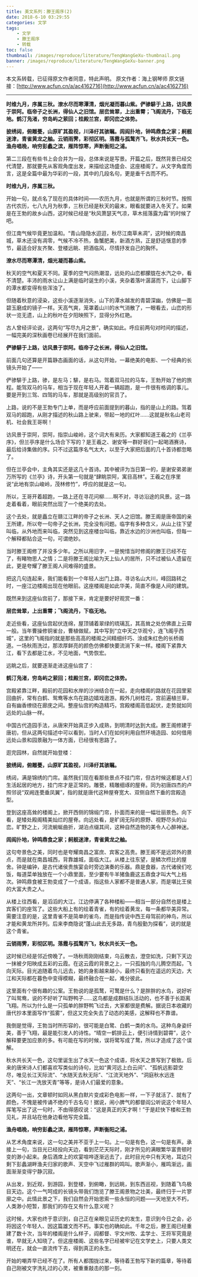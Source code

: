 ```yaml
---
title: 美文系列：滕王阁序(2)
date: 2018-6-10 03:29:55
categories: 文学
tags: 
    - 文学
    - 滕王阁序
    - 转载
toc: false
thumbnail: /images/reproduce/literature/TengWangGeXu-thumbnail.png
banner: /images/reproduce/literature/TengWangGeXu-banner.png
---
```

本文系转载，已征得原文作者同意，特此声明。
原文作者：海上钢琴师
原文链接：[http://www.acfun.cn/a/ac4162716](http://www.acfun.cn/a/ac4162716)

---

**时维九月，序属三秋。潦水尽而寒潭清，烟光凝而暮山紫。俨骖騑于上路，访风景于崇阿。临帝子之长洲，得仙人之旧馆。层峦耸翠，上出重霄；飞阁流丹，下临无地。鹤汀凫渚，穷岛屿之萦回；桂殿兰宫，即冈峦之体势。**

**披绣闼，俯雕甍，山原旷其盈视，川泽纡其骇瞩。闾阎扑地，钟鸣鼎食之家；舸舰迷津，青雀黄龙之舳。云销雨霁，彩彻区明。落霞与孤鹜齐飞，秋水共长天一色。渔舟唱晚，响穷彭蠡之滨，雁阵惊寒，声断衡阳之浦。**

第二三段在有些书上会合并为一段，总体来说是写景。开篇之后，既然背景已经交代清楚，那就要先从客观角度出发，来描绘这场盛会、这座楼阁了。从文字角度而言，这是全篇中最为华彩的一段，其中的几段名句，更是垂千古而不朽。

**时维九月，序属三秋。**

开始一句，就点名了现在的具体时间——农历九月，也就是所谓的三秋时节。按照古代农历，七八九月为秋季，三秋已经是秋天的最末，眼看就要进入冬天了。如果是在王勃的故乡山西，这时候已经是“秋风萧瑟天气凉，草木摇落露为霜”的时候了吧。

但江南气候毕竟更加温和。“青山隐隐水迢迢，秋尽江南草未凋”，这时候的南昌城，草木还没有凋零，气候不冷不热，鱼蟹肥美，新酒方熟，正是舒适惬意的季节，最适合好友齐聚、登楼远眺、把酒临风，尽情抒发自己的胸怀。

**潦水尽而寒潭清，烟光凝而暮山紫。**

秋天的空气和夏天不同。夏季的空气闷热潮湿，远处的山峦都朦胧在水汽之中，看不清楚。丰沛的雨水让山上满是临时诞生的小溪，夹杂着落叶潺潺而下，让山脚下的潭水都变得有些浑浊了。

但随着秋意的浸染，这些小溪逐渐消失，山下的潭水越发的青碧深幽，仿佛是一面碧玉磨成的镜子一样。天高气爽，笼罩着山川的水气消散了，一眼看去，山峦的形状一览无遗，山上的秋叶在夕阳映照下，显得分外红艳。

古人曾经评论说，这两句“写尽九月之景”，确实如此。呼应前两句对时间的描述，一幅完美的深秋画卷已经展开在我们面前。

**俨骖騑于上路，访风景于崇阿。临帝子之长洲，得仙人之旧馆。**

前面几句还算是开篇静态画面的话，从这句开始，一幕绝美的电影、一个经典的长镜头开始了——

俨骖騑于上路，骖，是左马；騑，是右马。驾着双马拉的马车，王勃开始了他的旅程。能驾双马的马车，相当于现在年轻人开着一辆超跑，是一件很有格调的事儿。要是开到三驾、四驾的马车，那就是高级别的官员了。

上路，说的不是王勃专门上单，而是呼应前面提到的暮山，指的是山上的路。驾着双马的超跑，从刚才描述的秋山路上驶来，带起一地的红叶……这就是秋名山老司机、社会我王哥啊！

访风景于崇阿，崇阿，指崇山峻岭，这个词大有来历。大家都知道王羲之的《兰亭序》，但兰亭序是什么场合下写的？是王羲之、谢安等一群好哥们一起喝酒赛诗，最后给诗集做的序。只不过这篇序名气太大，以至于大家把后面的几十首诗都忽略了。

但在兰亭会中，主角其实还是这几十首诗。其中被评为当日第一的，是谢安弟弟谢万所写的《兰亭》诗，开头第一句就是“肆眺崇阿，寓目高林”。王羲之在序里说“此地有崇山峻岭，茂林修竹”，呼应的就是这一句。

所以，王哥开着超跑，一路上还在寻花问柳……啊不对，寻访沿途的风景。这一路走着看着，眼前突然出现了一个绝美的去处。

这个去处，就是矗立在赣江江畔的帝子之长洲、天人之旧馆。滕王阁是唐帝国的亲王所建，所以夸一句帝子之长洲，完全没有问题。临字有多种含义，从山上往下望叫临，从外地而来叫临，突然见到这座楼台叫临，靠近水边的沙洲也叫临，但每一个解释都贴合这一句，可谓绝妙。

当时滕王阁修了并没多少年。之所以用旧字，一是惋惜当时修阁的滕王已经不在了，有睹物思人之情；二是将滕王阁比喻为天上仙人的居所，只不过被仙人遗留在此，更是夸耀了滕王阁人间难得的盛景。

把这几句连起来，我们能看到一个年轻人出门上路，寻访名山大川，峰回路转之时，一座江边楼阁出现在他眼前。这座楼阁是如此华美，简直不像是人间的建筑。

既然来到这座仙宫前了，那接下来，肯定是要好好观赏一番：

**层峦耸翠，上出重霄；飞阁流丹，下临无地。**

走近些看，这座仙宫起伏连绵，屋顶铺着翠绿的琉璃瓦，其高耸之处仿佛直上云霄一般。当年曹操修铜雀台，曹植做赋，其中写到“立中天之华观兮，连飞阁乎西城”，这里的飞阁指的就是那些高高的楼阁之间精细纤巧、涂成朱红色的长桥阁道。一场秋雨洗过，那浓厚鲜亮的颜色仿佛都快要流淌下来一样。楼阁下紧靠大江，看下去都是江水，不见地面，气势恢宏。

远眺之后，就要逐渐走进这座仙宫了：

**鹤汀凫渚，穷岛屿之萦回；桂殿兰宫，即冈峦之体势。**

宫殿紧靠江畔，殿前的花园和水岸的沙洲结合在一起，走向楼阁的路就在花园里萦回曲折，常有白鹤、鸳鸯等水鸟在路边嬉戏遨游。殿外几树桂花，宫前遍植兰草，自有幽香缭绕在廊庑之间。整座仙宫的构造精巧，宫殿楼阁高低起伏，走势就如同远处的山脉一样。

中国古代造园手法，从唐宋开始真正步入成熟，到明清时达到大成。滕王阁修建于唐初，但从这两句描述中可以看到，当时人们在如何利用自然环境造园、如何借用远处山景和园景融为一体方面，已经很有思路了。

逛完园林，自然就开始登楼：

**披绣闼，俯雕甍，山原旷其盈视，川泽纡其骇瞩。**

绣闼，满是锦绣的门帘。虽然我们现在看那些景点不挂门帘，但古时候这都是人们生活起居的地方，挂门帘才是正常的。雕甍，精雕细琢的屋脊。同为初唐四杰的卢照邻说“双阙连甍垂凤翼”，指的就是唐代这种屋脊宽大、双侧自然下垂的宫殿造型。

登到这座高耸的楼阁上，掀开西侧的锦缎门帘，扑面而来的是一幅壮丽景色。向下看，是矮处殿阁精美灿烂的屋脊。向远处看，是旷阔无际的原野、视野尽头的山峦。旷野之上，河流蜿蜒曲折，湖泊点缀其间，这种自然造物的美令人心醉神迷。

**闾阎扑地，钟鸣鼎食之家；舸舰迷津，青雀黄龙之舳。**

这句夸景色之美，同时也是夸耀南昌之富庶、宾客之高贵。滕王阁不是远郊外的景点，而是就在南昌城西，背靠雄城，面临大江。从楼上往东望，是鳞次栉比的屋舍。钟是编钟，是古代诸侯贵族宴会时旁边演奏的乐器。鼎是食器，古代诸侯们吃饭，每道菜单独放在一个小鼎里面，至少要有牛羊猪鱼鹿这五鼎食才叫大气上档次。钟鸣鼎食被王勃变成了一个成语，指这些人家都不是普通人家，而是堪比王侯的大富大贵之人。

从楼上往西看，是滔滔的大江。江边停满了各种楼船——相当一部分自然也是楼上宾客们的座驾了。这些大船上有的绘着青雀，有的绘着黄龙，每一条都华美异常。需要注意的是，这里青雀不是简单的雀鸟，而是指传说中西王母驾前的神鸟，所以才能和黄龙所并列。后来李商隐说“蓬山此去无多路，青鸟殷勤为探看”，说的就是这个青雀。

**云销雨霁，彩彻区明。落霞与孤鹜齐飞，秋水共长天一色。**

这时候已经是邻近傍晚了。一场秋雨刚刚结束，乌云散去，澄空如洗，只剩下天边一抹被夕阳映成五彩的云霞。在这云霞的背景之上，一只孤独的鸟儿腾空而起，飞向天际。目光追随着鸟儿远去，她的身影越来越小，最终只看到在遥远的天边，大江和天际都在暮色中变得模糊，最终融合在一起，难分彼此。

这里面有个很有趣的公案。王勃说的是孤鹜，可鹜是什么？是胖胖的水鸟，说好听了叫鸳鸯，说的不好听了叫野鸭子……这鸟都是成群结队活动的，也不善于长距离飞翔。所以为什么是一只孤单的胖野鸭飞过去，大家都很是费解。据说日本收藏的唐代抄本里面写作“孤雾”，但这又完全失去了动态的美感，这解释也不靠谱。

我倒是觉得，王勃当时所形容的，很可能是白鹭、白鹤一类的水鸟。这种鸟身姿纤美，善于飞翔，最是能引发人的诗性。“晴空一鹤排云上，便引诗情到碧霄”，这个解释要更加应景的多。有可能在写的时候，误将鹭写成了鹜，所以才造成了这个误解。

秋水共长天一色，这句里诞生出了水天一色这个成语，将水天之景写到了极致。后来的唐宋诗人们都喜欢写类似的诗句，比如“黄河远上白云间”、“孤帆远影碧空尽，唯见长江天际流”、“水随天去秋无际”、“江流天地外”、“洞庭秋水远连天”、“长江一洗放天青”等等，是诗人们最爱的意象。

这两句一出，文章顿时如同从黑白默片变成彩色电影一样，一下子就活了、就有了颜色，不愧是被传诵不绝的千古名句！据说，闹小脾气的都督阎公听说这个年轻人挥笔写出了这一句时，不由得感叹说：“这是真正的天才啊！”于是赶快下楼和王勃见礼，并且站在他身边看他写完全篇。

**渔舟唱晚，响穷彭蠡之滨，雁阵惊寒，声断衡阳之浦。**

从艺术角度来说，这一句之美并不亚于上一句。上一句是有色，这一句是有声。承接上一句，当目光已经投向天边，看到茫茫天际时，刚才所见的满眼繁华富贵顿时变的渺小起来。身后酒席上的欢宴喧哗逐渐远去了，此时目光中只有天地，耳边只剩下彭蠡湖畔渔夫归家的歌声、天空中飞过雁群的鸣叫。歌声渐小，雁鸣渐远，画面渐渐变得宁静沉寂。

从出发，到近观，到游园，到登楼，到俯瞰，到远眺，到东西巡视，到随着飞鸟极目天边。这个一气呵成的长镜头带我们饱览了滕王阁景物之壮美，最终归于一片寥廓之中。此情此景之下，我们自然会开始思索一些永恒的问题——天地至大不朽，人类渺小短暂，那我们的存在又有什么意义呢？

这时候，大家也终于意识到，自己正在亲眼见证历史的发生，意识到今日之会，必将因这个年轻人、因这篇雄文而不朽。事实也的确如此。千年之后，滕王阁已经重建了数十次，当年的楼阁是什么样子，阎都督、宇文州牧、孟学士、王将军究竟是谁，早就无人知晓了。但这座楼阁、这些名字已经被牢记在文学史上，只要人类文明还在，就会一直流传下去，得到真正的永生。

开始的嘲弄早已经不在了。所有人都围拢过来，等待着王勃写下新的篇章，等待着自己刚被文字洗礼过的心灵，被重重敲击的那一刻。